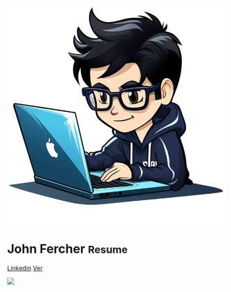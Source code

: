 ![logo](assets/images/logo.png)

# John Fercher <small>Resume</small>

[Linkedin](https://www.linkedin.com/in/johnathan-fercher/)
[Ver](README.md)

![](assets/images/bg.svg)
